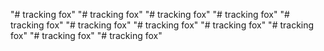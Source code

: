"# tracking fox" 
"# tracking fox" 
"# tracking fox"
"# tracking fox"
"# tracking fox"
"# tracking fox"
"# tracking fox" 
"# tracking fox" 
"# tracking fox" 
"# tracking fox" 
"# tracking fox" 
